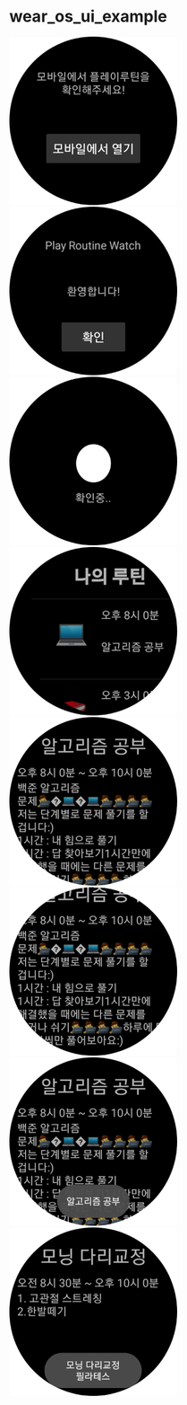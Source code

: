 # wear_os_ui_example

<img src="./assets/1.png" width="300" height="300"><img src="./assets/2.png" width="300" height="300">  
<img src="./assets/3.png" width="300" height="300"><img src="./assets/4.png" width="300" height="300">  
<img src="./assets/5.png" width="300" height="300"><img src="./assets/6.png" width="300" height="300">  
<img src="./assets/7.png" width="300" height="300"><img src="./assets/8.png" width="300" height="300">

